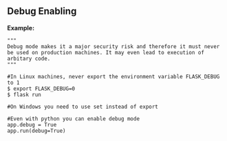 
Debug Enabling
-------

**Example:**

    """
    Debug mode makes it a major security risk and therefore it must never be used on production machines. It may even lead to execution of arbitary code.
    """

    #In Linux machines, never export the environment variable FLASK_DEBUG to 1
    $ export FLASK_DEBUG=0
    $ flask run

    #On Windows you need to use set instead of export

    #Even with python you can enable debug mode
    app.debug = True
    app.run(debug=True)